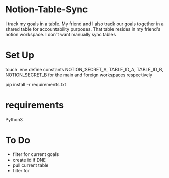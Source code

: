 # Notion-Table-Sync
I track my goals in a table.
My friend and I also track our goals together in a shared table for accountability purposes.
That table resides in my friend's notion workspace.
I don't want manually sync tables 

# Set Up
touch .env
define constants NOTION_SECRET_A, TABLE_ID_A, TABLE_ID_B, NOTION_SECRET_B for the main and foreign workspaces respectively

pip install -r requirements.txt

# requirements
Python3

# To Do
- filter for current goals
- create id if DNE
- pull current table
- filter for